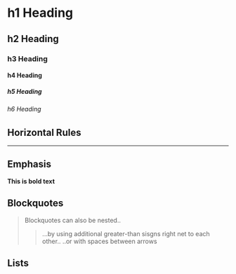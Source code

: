 # h1 Heading 
## h2 Heading 
### h3 Heading 
#### h4 Heading 
##### h5 Heading 
###### h6 Heading 


## Horizontal Rules 

---


## Emphasis 


__This is bold text__

## Blockquotes


> Blockquotes can also be nested.. 
>>...by using additional greater-than sisgns right net to each other.. 
>>..or with spaces between arrows 


## Lists
